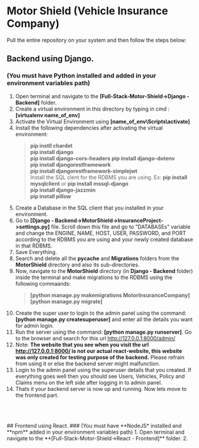 # Motor Shield (Vehicle Insurance Company)
Pull the entire repository on your system and then follow the steps below:
## Backend using Django.
### (You must have **Python** installed and added in your environment variables path)
1. Open terminal and navigate to the **[Full-Stack-Motor-Shield->Django - Backend]** folder.
2. Create a virtual environment in this directory by typing in cmd : **[virtualenv name_of_env]**
3. Activate the Virtual Environment using **[name_of_env\Scripts\activate]**
4. Install the following dependencies after activating the virtual environment:
   > **pip instll chardet**   
   > **pip install django**   
   > **pip install django-cors-headers**
   > **pip install django-dotenv**   
   > **pip install djangorestframework**   
   > **pip install djangorestframework-simplejwt**   
   > Install the SQL clent for the RDBMS you are using. Ex: **pip install mysqlclient** or **pip install mssql-django**   
   > **pip install django-jazzmin**   
   > **pip install pillow**
5. Create a Database in the SQL client that you installed in your environment.
6. Go to **[Django - Backend->MotorShield->InsuranceProject->settings.py]** file. Scroll down this file and go to "DATABASEs" variable and change the ENGINE, NAME, HOST, USER, PASSWORD, and PORT according to the RDBMS you are using and your newly created database in that RDBMS.
7. Save Everything.
8. Search and delete all the **pycache** and **Migrations** folders from the **MotorShield** directory and also its sub-directories.
9. Now, navigate to the **MotorShield** directory (in **Django - Backend** folder) inside the terminal and make migrations to the RDBMS using the following commaands:
    > **[python manage.py makemigrations MotorInsuranceCompany]**   
    > **[python manage.py migrate]**   
10. Create the super user to login to the admin panel using the command: **[python manage.py createsuperuser]** and enter all the details you want for admin login.
11. Run the server using the command: **[python manage.py runserver]**. Go to the browser and search for this url http://127.0.0.1:8000/admin/
12. Note: **The website that you see when you visit the url http://127.0.0.1:8000/ is not our actual react-website, this website was only created for testing purpose of the backend.** Please refrain from using it or else the backend server might malfunction.
13. Login to the admin panel using the superuser details that you created. If everything goes well then you should see Users, Vehicles, Policy and Claims menu on the left side after logging in to admin panel.
14. Thats it your backend server is now up and running. Now lets move to the frontend part.
<br>
<br>
<br>
## Frontend using React.   
### (You must have **NodeJS* installed and **npm** added in your environment variables path)   
1. Open terminal and navigate to the **[Full-Stack-Motor-Shield->React  - Frontend]** folder.
2. 
